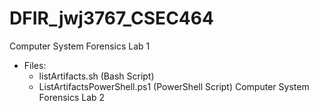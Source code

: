 # DFIR_jwj3767_CSEC464
Computer System Forensics Lab 1
 - Files: 
    - listArtifacts.sh (Bash Script)
    - ListArtifactsPowerShell.ps1 (PowerShell Script)
Computer System Forensics Lab 2
